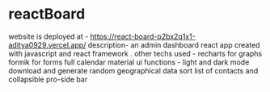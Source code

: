 # reactBoard
website is deployed at - https://react-board-p2bx2q1x1-aditya0929.vercel.app/
description-
an admin dashboard react app created with javascript and react framework . 
other techs used - recharts for graphs
                   formik for forms 
                   full calendar 
                   material ui 
 functions - 
            light and dark mode 
            download  and generate random geographical data
            sort list of contacts 
            and collapsible pro-side bar 
